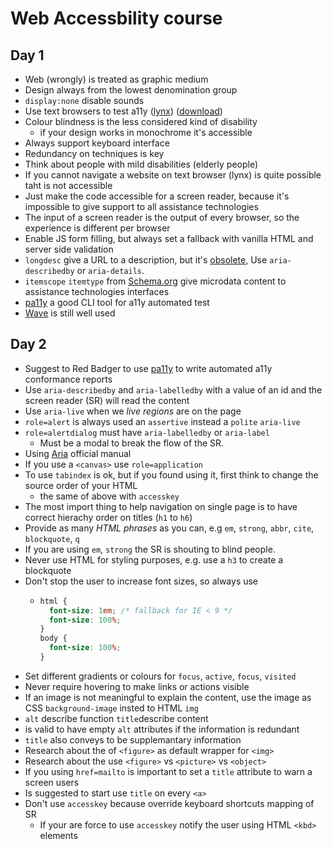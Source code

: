 # Web Accessbility course

## Day 1

* Web (wrongly) is treated as graphic medium
* Design always from the lowest denomination group
* `display:none` disable sounds
* Use text browsers to test a11y ([lynx](<https://en.wikipedia.org/wiki/Lynx_(web_browser)>)) ([download](http://brewformulas.org/Lynx))
* Colour blindness is the less considered kind of disability
  * if your design works in monochrome it's accessible
* Always support keyboard interface
* Redundancy on techniques is key
* Think about people with mild disabilities (elderly people)
* If you cannot navigate a website on text browser (lynx) is quite possible taht is not accessible
* Just make the code accessible for a screen reader, because it's impossible to give support to all assistance technologies
* The input of a screen reader is the output of every browser, so the experience is different per browser
* Enable JS form filling, but always set a fallback with vanilla HTML and server side validation
* `longdesc` give a URL to a description, but it's [obsolete](https://developer.mozilla.org/en-US/docs/Web/HTML/Element/img#attr-longdesc), Use `aria-describedby` or `aria-details`.
* `itemscope` `itemtype` from [Schema.org](http://schema.org/) give microdata content to assistance technologies interfaces
* [pa11y](https://github.com/pa11y/pa11y) a good CLI tool for a11y automated test
* [Wave](http://wave.webaim.org/) is still well used

## Day 2

* Suggest to Red Badger to use [pa11y](https://github.com/pa11y/pa11y) to write automated a11y conformance reports
* Use `aria-describedby` and `aria-labelledby` with a value of an id and the screen reader (SR) will read the content
* Use `aria-live` when we _live regions_ are on the page
* `role=alert` is always used an `assertive` instead a `polite` `aria-live`
* `role=alertdialog` must have `aria-labelledby` or `aria-label`
  * Must be a modal to break the flow of the SR.
* Using [Aria](https://w3c.github.io/using-aria/) official manual
* If you use a `<canvas>` use `role=application`
* To use `tabindex` is ok, but if you found using it, first think to change the source order of your HTML
  * the same of above with `accesskey`
* The most import thing to help navigation on single page is to have correct hierachy order on titles (`h1` to `h6`)
* Provide as many _HTML phrases_ as you can, e.g `em`, `strong`, `abbr`, `cite`, `blockquote`, `q`
* If you are using `em`, `strong` the SR is shouting to blind people.
* Never use HTML for styling purposes, e.g. use a `h3` to create a blockquote
* Don't stop the user to increase font sizes, so always use
  * ```css
    html {
      font-size: 1em; /* fallback for IE < 9 */
      font-size: 100%;
    }
    body {
      font-size: 100%;
    }
    ```
* Set different gradients or colours for `focus`, `active`, `focus`, `visited`
* Never require hovering to make links or actions visible
* If an image is not meaningful to explain the content, use the image as CSS `background-image` insted to HTML `img`
* `alt` describe function `title`describe content
* is valid to have empty `alt` attributes if the information is redundant
* `title` also conveys to be supplemantary information
* Research about the of `<figure>` as default wrapper for `<img>`
* Research about the use `<figure>` vs `<picture>` vs `<object>`
* If you using `href=mailto` is important to set a `title` attribute to warn a screen users
* Is suggested to start use `title` on every `<a>`
* Don't use `accesskey` because override keyboard shortcuts mapping of SR
  * If your are force to use `accesskey` notify the user using HTML `<kbd>` elements
